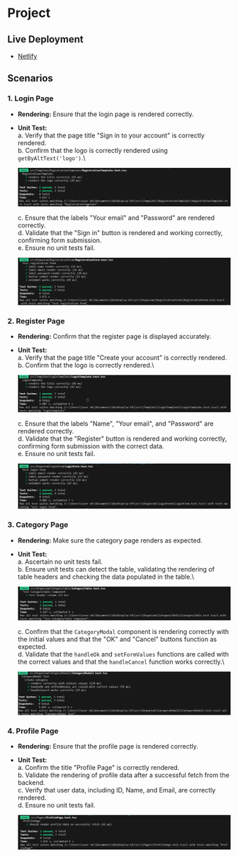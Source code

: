 # Project 

## Live Deployment

- [Netlify](https://superlative-bublanina-a7be24.netlify.app/)


## Scenarios

### 1. Login Page

- **Rendering:** Ensure that the login page is rendered correctly.
- **Unit Test:** \
   a. Verify that the page title "Sign in to your account" is correctly rendered.\
   b. Confirm that the logo is correctly rendered using `getByAltText('logo')`.\

   ![1](./src/assets/images/1.png)

   c. Ensure that the labels "Your email" and "Password" are rendered correctly.\
   d. Validate that the "Sign in" button is rendered and working correctly, confirming form submission.\
   e. Ensure no unit tests fail.

   ![2](./src/assets/images/2.png)

### 2. Register Page

- **Rendering:** Confirm that the register page is displayed accurately.
- **Unit Test:** \
   a. Verify that the page title "Create your account" is correctly rendered.\
   b. Confirm that the logo is correctly rendered.\

   ![3](./src/assets/images/3.png)
   
   c. Ensure that the labels "Name", "Your email", and "Password" are rendered correctly.\
   d. Validate that the "Register" button is rendered and working correctly, confirming form submission with the correct data.\
   e. Ensure no unit tests fail.

   ![4](./src/assets/images/4.png)

### 3. Category Page

- **Rendering:** Make sure the category page renders as expected.
- **Unit Test:** \
   a. Ascertain no unit tests fail.\
   b. Ensure unit tests can detect the table, validating the rendering of table headers and checking the data populated in the table.\

   ![5](./src/assets/images/5.png)

   c. Confirm that the `CategoryModal` component is rendering correctly with the initial values and that the "OK" and "Cancel" buttons function as expected.\
   d. Validate that the `handleOk` and `setFormValues` functions are called with the correct values and that the `handleCancel` function works correctly.\

   ![6](./src/assets/images/6.png)

### 4. Profile Page

- **Rendering:** Ensure that the profile page is rendered correctly.
- **Unit Test:** \
   a. Confirm the title "Profile Page" is correctly rendered.\
   b. Validate the rendering of profile data after a successful fetch from the backend.\
   c. Verify that user data, including ID, Name, and Email, are correctly rendered.\
   d. Ensure no unit tests fail.

   ![7](./src/assets/images/7.png)
